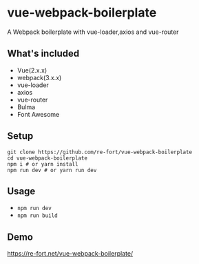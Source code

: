 vue-webpack-boilerplate
======================

A Webpack boilerplate with vue-loader,axios and vue-router

## What's included
- Vue(2.x.x)
- webpack(3.x.x)
- vue-loader
- axios
- vue-router
- Bulma
- Font Awesome

## Setup
```
git clone https://github.com/re-fort/vue-webpack-boilerplate
cd vue-webpack-boilerplate
npm i # or yarn install
npm run dev # or yarn run dev
```

## Usage
- `npm run dev`
- `npm run build`

## Demo
https://re-fort.net/vue-webpack-boilerplate/
